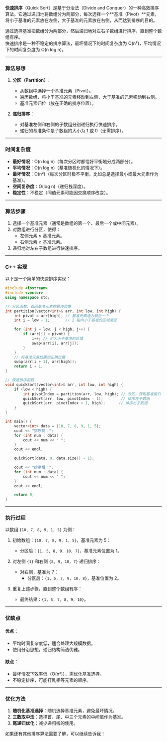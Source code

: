 **快速排序**（Quick Sort）是基于分治法（Divide and Conquer）的一种高效排序算法。它通过递归地将数组分为两部分，每次选择一个**基准（Pivot）**元素，将小于基准的元素放在左侧，大于基准的元素放在右侧，从而达到排序的目的。

通过选择基准把数组分为两部分，然后递归地对左右子数组进行排序，直到整个数组有序。  
快速排序是一种不稳定的排序算法，最坏情况下的时间复杂度为 O(n²)，平均情况下的时间复杂度为 O(n log n)。

---

### **算法思想**
1. **分区（Partition）**：
   - 从数组中选择一个基准元素（Pivot）。
   - 遍历数组，将小于基准的元素移动到左侧，大于基准的元素移动到右侧。
   - 基准元素归位（放在正确的排序位置）。
   
2. **递归排序**：
   - 对基准左侧和右侧的子数组分别递归执行快速排序。
   - 递归的基准条件是子数组的大小为 1 或 0（无需排序）。

---

### **时间复杂度**
- **最好情况**：O(n log n)（每次分区时都恰好平衡地分成两部分）。
- **平均情况**：O(n log n)（基准随机化的情况下）。
- **最坏情况**：O(n²)（每次分区时极不平衡，比如总是选择最小或最大元素作为基准）。
- **空间复杂度**：O(log n)（递归栈深度）。
- **稳定性**：不稳定（同值元素可能因交换顺序改变）。

---

### **算法步骤**
1. 选择一个基准元素（通常是数组的第一个、最后一个或中间元素）。
2. 对数组进行分区，使得：
   - 左侧元素 ≤ 基准元素。
   - 右侧元素 ≥ 基准元素。
3. 递归地对左右子数组进行快速排序。

---

### **C++ 实现**
以下是一个简单的快速排序实现：

```cpp
#include <iostream>
#include <vector>
using namespace std;

// 分区函数，返回基准元素的最终位置
int partition(vector<int>& arr, int low, int high) {
    int pivot = arr[high]; // 基准元素选为最后一个
    int i = low - 1;       // i 指向小于基准的区域尾部

    for (int j = low; j < high; j++) {
        if (arr[j] < pivot) {
            i++; // 扩大小于基准的区域
            swap(arr[i], arr[j]);
        }
    }
    // 将基准元素放置到正确位置
    swap(arr[i + 1], arr[high]);
    return i + 1;
}

// 快速排序函数
void quickSort(vector<int>& arr, int low, int high) {
    if (low < high) {
        int pivotIndex = partition(arr, low, high); // 分区，获取基准索引
        quickSort(arr, low, pivotIndex - 1);        // 排序左子数组
        quickSort(arr, pivotIndex + 1, high);      // 排序右子数组
    }
}

int main() {
    vector<int> data = {10, 7, 8, 9, 1, 5};
    cout << "排序前：";
    for (int num : data) {
        cout << num << " ";
    }
    cout << endl;

    quickSort(data, 0, data.size() - 1);

    cout << "排序后：";
    for (int num : data) {
        cout << num << " ";
    }
    cout << endl;

    return 0;
}
```

---

### **执行过程**
以数组 `{10, 7, 8, 9, 1, 5}` 为例：

1. 初始数组：`{10, 7, 8, 9, 1, 5}`，基准元素为 5：
   - 分区后：`{1, 5, 8, 9, 10, 7}`，基准元素位置为 1。

2. 对左侧 `{1}` 和右侧 `{8, 9, 10, 7}` 递归排序：
   - 对右侧，基准为 7：
     - 分区后：`{1, 5, 7, 9, 10, 8}`，基准位置为 2。

3. 重复上述步骤，直到整个数组有序：
   - 最终结果：`{1, 5, 7, 8, 9, 10}`。

---

### **优缺点**
#### **优点**：
- 平均时间复杂度低，适合处理大规模数据。
- 使用分治思想，递归结构简洁优雅。

#### **缺点**：
- 最坏情况下效率低（O(n²)），需优化基准选择。
- 不稳定排序，可能打乱相等元素的顺序。

---

### **优化方法**
1. **随机化基准选择**：随机选择基准元素，避免最坏情况。
2. **三数取中法**：选择首、尾、中三个元素的中间值作为基准。
3. **尾递归优化**：减少递归栈的使用。

如果还有其他排序算法需要了解，可以继续告诉我！